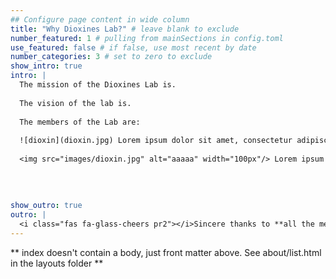 ```yaml
---
## Configure page content in wide column
title: "Why Dioxines Lab?" # leave blank to exclude
number_featured: 1 # pulling from mainSections in config.toml
use_featured: false # if false, use most recent by date
number_categories: 3 # set to zero to exclude
show_intro: true
intro: |
  The mission of the Dioxines Lab is.
  
  The vision of the lab is.
  
  The members of the Lab are:
  
  ![dioxin](dioxin.jpg) Lorem ipsum dolor sit amet, consectetur adipiscing elit, sed do eiusmod tempor incididunt ut labore et dolore magna aliqua. Ut enim ad minim veniam, quis nostrud exercitation ullamco laboris nisi ut aliquip ex ea commodo consequat. Duis aute irure dolor in reprehenderit in voluptate velit esse cillum dolore eu fugiat nulla pariatur. Excepteur sint occaecat cupidatat non proident, sunt in culpa qui officia deserunt mollit anim id est laborum.
  
  <img src="images/dioxin.jpg" alt="aaaaa" width="100px"/> Lorem ipsum dolor sit amet, consectetur adipiscing elit, sed do eiusmod tempor incididunt ut labore et dolore magna aliqua. Ut enim ad minim veniam, quis nostrud exercitation ullamco laboris nisi ut aliquip ex ea commodo consequat. Duis aute irure dolor in reprehenderit in voluptate velit esse cillum dolore eu fugiat nulla pariatur. Excepteur sint occaecat cupidatat non proident, sunt in culpa qui officia deserunt mollit anim id est laborum.
  
  
  
  
show_outro: true
outro: |
  <i class="fas fa-glass-cheers pr2"></i>Sincere thanks to **all the members of the lab** for their help naming this website work!
---
```


** index doesn't contain a body, just front matter above.
See about/list.html in the layouts folder **